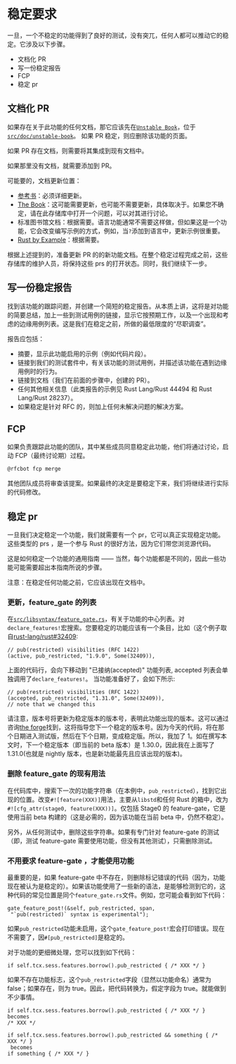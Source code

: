# 稳定要求

一旦，一个不稳定的功能得到了良好的测试，没有突兀，任何人都可以推动它的稳定。它涉及以下步骤。

- 文档化 PR
- 写一份稳定报告
- FCP
- 稳定 pr

## 文档化 PR

<a name="updating-documentation"></a>

如果存在关于此功能的任何文档，那它应该先在[`Unstable Book`]，位于[`src/doc/unstable-book`]。 如果 PR 稳定，则应删除该功能的页面。

如果 PR 存在文档，则需要将其集成到现有文档中。

如果那里没有文档，就需要添加到 PR。

可能要的，文档更新位置：

- [参考书][the reference]：必须详细更新。
- [The Book][the book]：这可能需要更新，也可能不需要更新，具体取决于。如果您不确定，请在此存储库中打开一个问题，可以对其进行讨论。
- 标准图书馆文档：根据需要。语言功能通常不需要这样做，但如果这是一个功能，它会改变编写示例的方式，例如，当`?`添加到语言中，更新示例很重要。
- [Rust by Example][rust by example]：根据需要。

根据上述提到的，准备更新 PR 的的新功能文档。在整个稳定过程完成之前，这些存储库的维护人员，将保持这些 prs 的打开状态。同时，我们继续下一步。

## 写一份稳定报告

找到该功能的跟踪问题，并创建一个简短的稳定报告。从本质上讲，这将是对功能的简要总结，加上一些到测试用例的链接，显示它按预期工作，以及一个出现和考虑的边缘用例列表。这是我们在稳定之前，所做的最低限度的“尽职调查”。

报告应包括：

- 摘要，显示此功能启用的示例（例如代码片段）。
- 链接到我们的测试套件中，有关该功能的测试用例，并描述该功能在遇到边缘用例时的行为。
- 链接到文档（我们在前面的步骤中，创建的 PR）。
- 任何其他相关信息（此类报告的示例见 Rust Lang/Rust 44494 和 Rust Lang/Rust 28237）。
- 如果稳定是针对 RFC 的，则加上任何未解决问题的解决方案。

## FCP

如果负责跟踪此功能的团队，其中某些成员同意稳定此功能，他们将通过讨论，启动 FCP（最终讨论期）过程。

```bash
@rfcbot fcp merge
```

其他团队成员将审查该提案。如果最终的决定是要稳定下来，我们将继续进行实际的代码修改。

## 稳定 pr

一旦我们决定稳定一个功能，我们就需要有一个 pr，它可以真正实现稳定功能。这些类型的 prs ，是一个参与 Rust 的很好方法，因为它们带您浏览源代码。

这是如何稳定一个功能的通用指南 —— 当然，每个功能都是不同的，因此一些功能可能需要超出本指南所说的步骤。

注意：在稳定任何功能之前，它应该出现在文档中。

### 更新，feature_gate 的列表

在[`src/libsyntax/feature_gate.rs`]，有关于功能的中心列表。对`declare_features!`宏搜索。您要稳定的功能应该有一个条目，比如（这个例子取自[rust-lang/rust#32409]:

```rust,ignore
// pub(restricted) visibilities (RFC 1422)
(active, pub_restricted, "1.9.0", Some(32409)),
```

上面的代码行，会向下移动到 "已接纳(accepted)"
功能列表, accepted 列表会单独调用了`declare_features!`。
当功能准备好了，会如下所示:

```rust,ignore
// pub(restricted) visibilities (RFC 1422)
(accepted, pub_restricted, "1.31.0", Some(32409)),
// note that we changed this
```

请注意，版本号将更新为稳定版本的版本号，表明此功能出现的版本。这可以通过咨询[the forge](https://forge.rust-lang.org/)找到，这将指导您下一个稳定的版本号。因为今天的代码，将在那个日期进入测试版，然后在下个日期，变成稳定版。所以，我加了 1。如在撰写本文时，下一个稳定版本（即当前的 beta 版本）是 1.30.0，因此我在上面写了 1.31.0(也就是 nightly 版本，也是新功能最先且应该出现的版本)。

### 删除 feature_gate 的现有用法

在代码库中，搜索下一次的功能字符串（在本例中，`pub_restricted`），找到它出现的位置。改变`#![feature(XXX)]`用法，主要从`libstd`和任何 Rust 的箱中，改为`#![cfg_attr(stage0, feature(XXX))]`。仅包括 Stage0 的 feature-gate，它是使用当前 beta 构建的（这是必需的，因为该功能在当前 beta 中，仍然不稳定）。

另外，从任何测试中，删除这些字符串。如果有专门针对 feature-gate 的测试（即，测试 feature-gate 需要使用功能，但没有其他测试），只需删除测试。

### 不用要求 feature-gate ，才能使用功能

最重要的是，如果 feature-gate 中不存在，则删除标记错误的代码（因为，功能现在被认为是稳定的）。如果该功能使用了一些新的语法，是能够检测到它的，这种代码的常见位置是同个`feature_gate.rs`文件。例如，您可能会看到如下代码：

```rust,ignore
gate_feature_post!(&self, pub_restricted, span,
 "`pub(restricted)` syntax is experimental");
```

如果`pub_restricted`功能未启用，这个`gate_feature_post!`宏会打印错误。现在不需要了，因`#[pub_restricted]`是稳定的。

对于功能的更细微处理，您可以找到如下代码：

```rust,ignore
if self.tcx.sess.features.borrow().pub_restricted { /* XXX */ }
```

如果不存在功能标志，这个`pub_restricted`字段（显然以功能命名）通常为 false；如果存在，则为 true。因此，把代码转换为，假定字段为 true。就能做到不少事情。

```rust,ignore
if self.tcx.sess.features.borrow().pub_restricted { /* XXX */ }
becomes
/* XXX */

if self.tcx.sess.features.borrow().pub_restricted && something { /* XXX */ }
 becomes
if something { /* XXX */ }
```

[rust-lang/rust#32409]: https://github.com/rust-lang/rust/issues/32409
[`src/libsyntax/feature_gate.rs`]: https://doc.rust-lang.org/nightly/nightly-rustc/syntax/feature_gate/index.html
[the reference]: https://github.com/rust-lang-nursery/reference
[the book]: https://github.com/rust-lang/book
[rust by example]: https://github.com/rust-lang/rust-by-example
[`unstable book`]: https://doc.rust-lang.org/unstable-book/index.html
[`src/doc/unstable-book`]: https://github.com/rust-lang/rust/tree/master/src/doc/unstable-book
